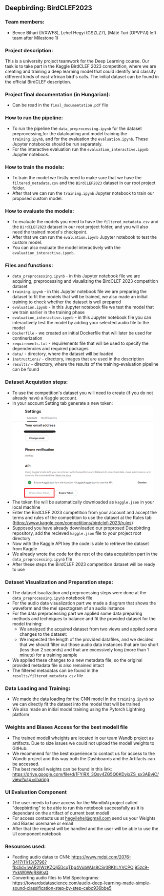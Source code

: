 ## Deepbirding: BirdCLEF2023 
### Team members: 
- Bence Bihari (IVXWF8), Lehel Hegyi (GSZLZ7), (Máté Turi (OPVP7J) left team after Milestone 1)
### Project description: 
This is a university project teamwork for the Deep Learning course. Our task is to take part in the Kaggle BirdCLEF 2023 competition, where we are creating and training a deep learning model that could identify and classify different kinds of east-african bird's calls. The initial dataset can be found in the official BirdCLEF description.

### Project final documentation (in Hungarian):
- Can be read in the `final_documentation.pdf` file

### How to run the pipeline:
- To run the pipeline the `data_preprocessing.ipynb` for the dataset preprocessing,for the dataloading and model training the `training.ipynb`,
  and for the evaluation the `evaluation.ipynb`. These Jupyter notebooks should be run separately.
- For the interactive evaluation run the `evaluation_interactive.ipynb` Jupyter notebook.
   
### How to train the models: 
- To train the model we firstly need to make sure that we have the `filtered_metadata.csv` and the `BirdCLEF2023` dataset in our root project folder.
- After that we can run the `training.ipynb` Jupyter notebook to train our proposed custom model.
  
### How to evaluate the models: 
- To evaluate the models you need to have the `filtered_metadata.csv` and the `BirdCLEF2023` dataset in our root project folder, and you will also need the trained model's checkpoint. 
- After that we can run the `evaluation.ipynb` Jupyter notebook to test the custom model.
- You can also evaluate the model interactively with the `evaluation_interactive.ipynb`.
 
### Files and functions:
- `data_preprocessing.ipynb` - in this Jupyter notebook file we are acquiring, preprocessing and visualizing the BirdCLEF 2023 competition dataset
- `training.ipynb` - in this Jupyter notebook file we are preparing the dataset to fit the models that will be trained, we also made an initial training to check whether the dataset is well prepared
- `evaluation.ipynb` - in this Jupyter notebook file we test the model that we train earlier in the training phase
- `evaluation_interactive.ipynb` - in this Jupyter notebook file you can interactively test the model by adding your selected audio file to the model
- `Dockerfile` - we created an initial Dockerfile that will later be used for continerization
- `requirements.txt` - requirements file that will be used to specify the dependencies and required packages
- `data/` - directory, where the dataset will be loaded
- `instructions/` - directory, images that are used in the description
- `results/` - directory, where the results of the training-evaluation pipeline can be found
  
### Dataset Acquistion steps:
- To use the competition's dataset you will need to create (if you do not already have) a Kaggle account.
- In your account Setting tab generate a new token:
  ![image](https://github.com/turi-mate/deepbirding/blob/main/instructions/creating_token.png)
- The token file will be automatically downloaded as `kaggle.json` in your local machine
- Enter the BirdCLEF 2023 competition from your account and accept the terms and rules of the competition to use the dataset at the Rules tab (https://www.kaggle.com/competitions/birdclef-2023/rules)
- Supposed you have already downloaded our proprosed Deepbirding repository, add the recieved `kaggle.json` file to your project root directory
- Now with the Kaggle API key the code is able to retrieve the dataset from Kaggle
- We already wrote the code for the rest of the data acquisition part in the `data_preprocessing.ipynb` file
- After these steps the BirdCLEF 2023 comptetition dataset will be ready to use

### Dataset Visualization and Preparation steps:
- The dataset isualization and preprocessing steps were done at the `data_preprocessing.ipynb` notebook file  
- For the audio data visualization part we made a diagram that shows the waveform and the mel spectogram of an audio instance 
- For the data preprocessing part we applied some data preparing methods and techniques to balance and fit the provided dataset for the model training:
  - We analyzed the acquired dataset from two views and applied some changes to the dataset:
  - We inspected the length of the provided datafiles, and we decided that we should filter out those audio data instances that are too short (less than 2 seconds) and that are excessively long (more than 1 minute) for a training sample
- We applied these changes to a new metadata file, so the original provided metadata file is also remained intact
- The filtered metadatas can be found in the `results/filtered_metadata.csv` file

### Data Loading and Training:
- We made the data loading for the CNN model in the `training.ipynb` so we can directly fit the dataset into the model that will be trained
- We also made an initial model training using the Pytorch Lightning platform

### Weights and Biases Access for the best modell file
- The trained modell wheights are located in our team Wandb project as artifacts. Due to size issues we could not upload the modell weights to GitHub.
- We recommend for the best experience to contact us for access to the Wandb project and this way both the Dashboards and the Artifacts can be accessed.
- The best modell weights can be found in this link: https://drive.google.com/file/d/1FYlRX_3Qsv4ZG5Q0KDyixZS_sx3ABviC/view?usp=sharing

### UI Evaluation Component
- The user needs to have access for the WandbAi project called "deepbirding" to be able to run this notebook successfully as it is dependant on the artifact of current best modell
- For access contacts us at hegyilehel@gmail.com send us your Weights and Biases username or email
- After that the request will be handled and the user will be able to use the UI component notebook

### Resources used:
- Feeding audio datas to CNN: https://www.mdpi.com/2076-3417/11/13/5796?fbclid=IwAR2IWzKZQIj5DcqTbg4VubWJs8CSr0RKhLYVCPOj95zc9-YkkW0WgR8iKsQ
- Converting audio files to Mel Spectograms: https://towardsdatascience.com/audio-deep-learning-made-simple-sound-classification-step-by-step-cebc936bbe5
